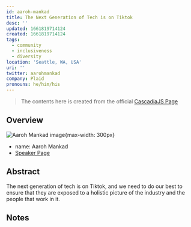 ```yaml
---
id: aaroh-mankad
title: The Next Generation of Tech is on Tiktok
desc: ''
updated: 1661819714124
created: 1661819714124
tags:
  - community
  - inclusiveness
  - diversity
location: 'Seattle, WA, USA'
uri: ''
twitter: aarohmankad
company: Plaid
pronouns: he/him/his
---
```

> The contents here is created from the official [CascadiaJS Page](https://2022.cascadiajs.com/speakers/aaroh-mankad)

## Overview

![Aaroh Mankad image](https://create-4jr.begin.app/_static/2022/aaroh-mankad.jpg){max-width: 300px}
- name: Aaroh Mankad
- [Speaker Page](https://2022.cascadiajs.com/speakers/aaroh-mankad)

## Abstract

The next generation of tech is on Tiktok, and we need to do our best to ensure that they are exposed to a holistic picture of the industry and the people that work in it.

## Notes


<!-- KEEP this at the bottom to enable discussions for this page -->

<script src="https://giscus.app/client.js"
	data-repo="dendronhq/cascadia-js-2022"
	data-repo-id="R_kgDOH5vYkQ"
	data-category="Announcements"
	data-category-id="DIC_kwDOH5vYkc4CRHwm"
	data-mapping="pathname"
	data-strict="0"
	data-reactions-enabled="1"
	data-emit-metadata="0"
	data-input-position="top"
	data-theme="preferred_color_scheme"
	data-lang="en"
	data-loading="lazy"
	crossorigin="anonymous"
	async>
</script>
	